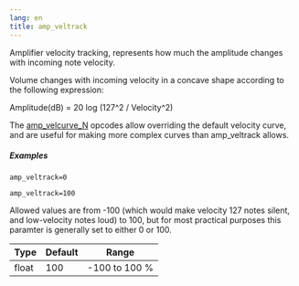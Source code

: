 ```yaml
---
lang: en
title: amp_veltrack
---
```

Amplifier velocity tracking, represents how much the amplitude changes with
incoming note velocity.

Volume changes with incoming velocity in a concave shape according to the
following expression:

Amplitude(dB) = 20 log (127^2 / Velocity^2)

The [amp_velcurve_N](amp_velcurve_N) opcodes allow overriding the default
velocity curve, and are useful for making more complex curves than
amp_veltrack allows.

##### Examples

```
amp_veltrack=0

amp_veltrack=100
```

Allowed values are from -100 (which would make velocity 127 notes silent, and
low-velocity notes loud) to 100, but for most practical purposes this paramter
is generally set to either 0 or 100.

| Type  | Default | Range         |
| ---   | ---     | ---           |
| float | 100     | -100 to 100 % |
